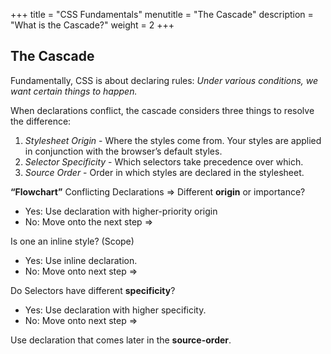 +++
title = "CSS Fundamentals"
menutitle = "The Cascade"
description = "What is the Cascade?"
weight = 2
+++

## The Cascade

Fundamentally, CSS is about declaring rules: _Under various conditions, we want certain things to happen._

When declarations conflict, the cascade considers three things to resolve the difference:
1. _Stylesheet Origin_ - Where the styles come from. Your styles are applied in conjunction with the browser’s default styles.
2. _Selector Specificity_ - Which selectors take precedence over which.
3. _Source Order_ - Order in which styles are declared in the stylesheet.

**“Flowchart”**
Conflicting Declarations =>
Different **origin** or importance?
- Yes: Use declaration with higher-priority origin
- No: Move onto the next step =>

Is one an inline style? (Scope)
- Yes: Use inline declaration.
- No: Move onto next step =>

Do Selectors have different **specificity**?
- Yes: Use declaration with higher specificity.
- No: Move onto next step =>

Use declaration that comes later in the **source-order**.
